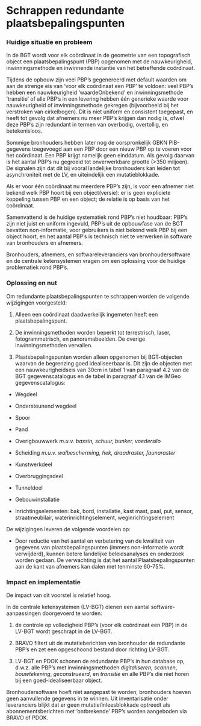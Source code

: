 Schrappen redundante plaatsbepalingspunten
==========================================

### Huidige situatie en probleem

In de BGT wordt voor elk coördinaat in de geometrie van een topografisch object
een plaatsbepalingspunt (PBP) opgenomen met de nauwkeurigheid, inwinningsmethode
en inwinnende instantie van het betreffende coördinaat.

Tijdens de opbouw zijn veel PBP’s gegenereerd met default waarden om aan de
strenge eis van ‘voor elk coördinaat een PBP’ te voldoen: veel PBP’s hebben een
nauwkeurigheid ‘waardeOnbekend’ en inwinningsmethode ‘transitie’ of alle PBP’s
in een levering hebben één generieke waarde voor nauwkeurigheid of
inwinningsmethode gekregen (bijvoorbeeld bij het verstroken van cirkelbogen).
Dit is niet uniform en consistent toegepast, en heeft tot gevolg dat afnemers nu
meer PBP’s krijgen dan nodig is, ofwel deze PBP’s zijn redundant in termen van
overbodig, overtollig, en betekenisloos.

Sommige bronhouders hebben later nog de oorspronkelijk GBKN PIB-gegevens
toegevoegd aan een PBP door een nieuw PBP op te voeren voor het coördinaat. Een
PBP krijgt namelijk geen einddatum. Als gevolg daarvan is het aantal PBP’s nu
gegroeid tot onverwerkbare grootte (\>350 miljoen). De signalen zijn dat dit bij
vooral landelijke bronhouders kan leiden tot asynchroniteit met de LV, en
uiteindelijk een mutatieblokkade.

Als er voor één coördinaat nu meerdere PBP’s zijn, is voor een afnemer niet
bekend welk PBP hoort bij een object(versie): er is geen expliciete koppeling
tussen PBP en een object; de relatie is op basis van het coördinaat.

Samenvattend is de huidige systematiek rond PBP’s niet houdbaar: PBP’s zijn niet
juist en uniform ingevuld, PBP’s uit de opbouwfase van de BGT bevatten
non-informatie, voor gebruikers is niet bekend welk PBP bij een object hoort, en
het aantal PBP’s is technisch niet te verwerken in software van bronhouders en
afnemers.

Bronhouders, afnemers, en softwareleveranciers van bronhoudersoftware en de
centrale ketensystemen vragen om een oplossing voor de huidige problematiek rond
PBP’s.

### Oplossing en nut

Om redundante plaatsbepalingspunten te schrappen worden de volgende wijzigingen
voorgesteld:

1.  Alleen een coördinaat daadwerkelijk ingemeten heeft een plaatsbepalingspunt.

2.  De inwinningsmethoden worden beperkt tot terrestrisch, laser,
    fotogrammetrisch, en panoramabeelden. De overige inwinningsmethoden
    vervallen.

3.  Plaatsbepalingspunten worden alleen opgenomen bij BGT-objecten waarvan de
    begrenzing goed idealiseerbaar is. Dit zijn de objecten met een
    nauwkeurigheidseis van 30cm in tabel 1 van paragraaf 4.2 van de BGT
    gegevenscatalogus en de tabel in paragraaf 4.1 van de IMGeo
    gegevenscatalogus:

-   Wegdeel

-   Ondersteunend wegdeel

-   Spoor

-   Pand

-   Overigbouwwerk *m.u.v. bassin, schuur, bunker, voedersilo*

-   Scheiding *m.u.v. walbescherming, hek, draadraster, faunaraster*

-   Kunstwerkdeel

-   Overbruggingsdeel

-   Tunneldeel

-   Gebouwinstallatie

-   Inrichtingselementen: bak, bord, installatie, kast mast, paal, put, sensor,
    straatmeubilair, waterinrichtingselement, weginrichtingselement

De wijzigingen leveren de volgende voordelen op:

-   Door reductie van het aantal en verbetering van de kwaliteit van gegevens
    van plaatsbepalingspunten (immers non-informatie wordt verwijderd), kunnen
    betere landelijke beleidsanalyses en onderzoek worden gedaan. De verwachting
    is dat het aantal Plaatsbepalingspunten aan de kant van afnemers kan dalen
    met tenminste 60-75%.

### Impact en implementatie

De impact van dit voorstel is relatief hoog.

In de centrale ketensystemen (LV-BGT) dienen een aantal software-aanpassingen
doorgevoerd te worden:

1.  de controle op volledigheid PBP’s (voor elk coördinaat een PBP) in de LV-BGT
    wordt geschrapt in de LV-BGT.

2.  BRAVO filtert uit de mutatieberichten van bronhouder de redundante PBP’s en
    zet een opgeschoond bestand door richting LV-BGT.

3.  LV-BGT en PDOK schonen de redundante PBP’s in hun database op, d.w.z. alle
    PBP’s met inwinningsmethoden *digitaliseren, scannen*, *bouwtekening*,
    *geconstrueerd*, en *transitie* en alle PBP’s die niet horen bij een
    goed-idealiseerbaar object.

Bronhoudersoftware hoeft niet aangepast te worden; bronhouders hoeven geen
aanvullende gegevens in te winnen. Uit inventarisatie onder leveranciers blijkt
dat er geen mutatie/inleesblokkade optreedt als abonnementsberichten met
‘ontbrekende’ PBP’s worden aangeboden via BRAVO of PDOK.
